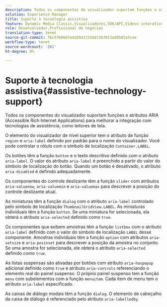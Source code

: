 ```yaml
---
description: Todos os componentes do visualizador suportam funções e atributos ARIA (Accessible Rich Internet Applications) para melhorar a integração com tecnologias de assistência, como leitores de tela.
solution: Experience Manager
title: Suporte à tecnologia assistiva
feature: Dynamic Media Classic,Visualizadores,SDK/API,Vídeos interativos,Acessibilidade
role: Desenvolvedor,Profissional de negócios
translation-type: tm+mt
source-git-commit: f6c97606d7a4209427316d7367013ad9585a5cae
workflow-type: tm+mt
source-wordcount: '261'
ht-degree: 0%

---
```



# Suporte à tecnologia assistiva{#assistive-technology-support}

Todos os componentes do visualizador suportam funções e atributos ARIA (Accessible Rich Internet Applications) para melhorar a integração com tecnologias de assistência, como leitores de tela.

O elemento do visualizador de nível superior tem o atributo de função `region` e `aria-label` definido por padrão para o nome do visualizador. Você pode controlar o rótulo com o símbolo de localização `Container.LABEL`.

Os botões têm a função `button` e o texto descritivo definido com o atributo `aria-label`. O valor do atributo `aria-label` é preenchido a partir do valor do símbolo de localização do botão. Quando um botão é desativado, o atributo `aria-disabled` é definido adequadamente.

Os componentes do controle deslizante têm a função `slider` com atributos `aria-valuenow`, `aria-valuemin` e `aria-valuemax` para descrever a posição do controle deslizante atual.

As miniaturas têm a função `dialog` com o atributo `aria-label` controlado pelo símbolo de localização `ThumbnailGridView.LABEL`. As miniaturas individuais têm a função `button`. Se uma miniatura for selecionada, ela obterá o atributo `aria-selected` definido como `true`.

Os componentes que exibem amostras têm a função `listbox` com o atributo `aria-label` definido com o valor do símbolo de localização `LABEL` desse componente. Amostras individuais têm a função `option` com atributos `aria-setsize` e `aria-posinset` para descrever a posição da amostra no conjunto. Se uma amostra for selecionada, ele obterá o atributo `aria-selected` definido como `true`.

As listas suspensas são ativadas por botões com atributo `aria-haspopup` adicional definido como `true` e atributo `aria-controls` referenciando o elemento real do painel suspenso. O próprio painel suspenso tem a função `menu` com subelementos com a função `menuitem`. Cada item de menu tem o atributo `aria-label` especificado.

As caixas de diálogo modais têm a função `dialog`. O elemento de cabeçalho da caixa de diálogo é referenciado pelo atributo `aria-labelledby`.

